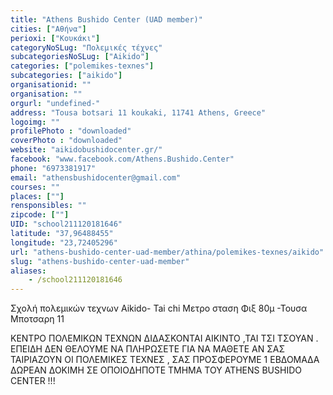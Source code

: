 ```yaml
---
title: "Athens Bushido Center (UAD member)"
cities: ["Αθήνα"]
perioxi: ["Κουκάκι"]
categoryNoSLug: "Πολεμικές τέχνες"
subcategoriesNoSLug: ["Aikido"]
categories: ["polemikes-texnes"]
subcategories: ["aikido"]
organisationid: ""
organisation: ""
orgurl: "undefined-"
address: "Tousa botsari 11 koukaki, 11741 Athens, Greece"
logoimg: ""
profilePhoto : "downloaded"
coverPhoto : "downloaded"
website: "aikidobushidocenter.gr/"
facebook: "www.facebook.com/Athens.Bushido.Center"
phone: "6973381917"
email: "athensbushidocenter@gmail.com"
courses: ""
places: [""]
rensponsibles: ""
zipcode: [""]
UID: "school211120181646"
latitude: "37,96488455"
longitude: "23,72405296"
url: "athens-bushido-center-uad-member/athina/polemikes-texnes/aikido"
slug: "athens-bushido-center-uad-member"
aliases:
    - /school211120181646
---
```



Σχολή πολεμικών τεχνων Aikido- Tai chi Μετρο σταση Φιξ 80μ -Τουσα Μποτσαρη 11

ΚΕΝΤΡΟ ΠΟΛΕΜΙΚΩΝ ΤΕΧΝΩΝ ΔΙΔΑΣΚΟΝΤΑΙ ΑΙΚΙΝΤΟ ,ΤΑΙ ΤΣΙ ΤΣΟΥΑΝ . ΕΠΕΙΔΗ ΔΕΝ ΘΕΛΟΥΜΕ ΝΑ ΠΛΗΡΩΣΕΤΕ ΓΙΑ ΝΑ ΜΑΘΕΤΕ ΑΝ ΣΑΣ ΤΑΙΡΙΑΖΟΥΝ ΟΙ ΠΟΛΕΜΙΚΕΣ ΤΕΧΝΕΣ , ΣΑΣ ΠΡΟΣΦΕΡΟΥΜΕ 1 ΕΒΔΟΜΑΔΑ ΔΩΡΕΑΝ ΔΟΚΙΜΗ ΣΕ ΟΠΟΙOΔΗΠΟΤΕ ΤΜΗΜΑ ΤΟΥ ATHENS BUSHIDO CENTER !!!